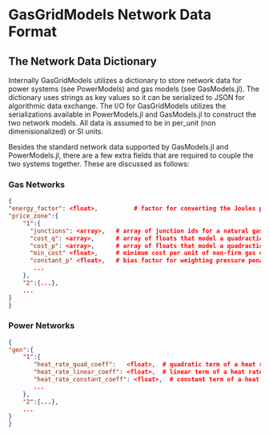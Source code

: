 # GasGridModels Network Data Format

## The Network Data Dictionary

Internally GasGridModels utilizes a dictionary to store network data for power systems (see PowerModels) and gas models (see GasModels.jl). The dictionary uses strings as key values so it can be serialized to JSON for algorithmic data exchange. The I/O for GasGridModels utilizes the serializations available in PowerModels.jl and GasModels.jl to construct the two network models. All data is assumed to be in per_unit (non dimenisionalized) or SI units.

Besides the standard network data supported by GasModels.jl and PowerModels.jl, there are a few extra fields that are required to couple the two systems together. These are discussed as follows:


### Gas Networks

```json
{
"energy_factor": <float>,          # factor for converting the Joules per second used by a generator to m^3 per second gas consumption. SI units are m^3 per Joules
"price_zone":{
    "1":{
      "junctions": <array>,   # array of junction ids for a natural gas price zone
      "cost_q": <array>,      # array of floats that model a quadractic cost curve on non-firm gas consumed in the zone. SI units are dollars per m^3 at standard pressure
      "cost_p": <array>,      # array of floats that model a quadractic cost curve on pressure squared in the zone. SI units are dollars per pascals^2
      "min_cost" <float>,     # minimum cost per unit of non-firm gas consumed in the zone.  SI units are dollars per m^3 at standard pressure
      "constant_p" <float>,   # bias factor for weighting pressure penalty cost relative to demand penalty cost      
       ...
    },
    "2":{...},
    ...
}
}
```

### Power Networks

```json
{
"gen":{
    "1":{
       "heat_rate_quad_coeff":   <float>,  # quadratic term of a heat rate curve that converts MW into J/s. SI Units are J per MW produced in a second   
       "heat_rate_linear_coeff": <float>,  # linear term of a heat rate curve that converts MW into J/s. SI Units are J per MW produced in a second   
       "heat_rate_constant_coeff": <float>,  # constant term of a heat rate curve that converts MW into J/s. SI Units are J per MW produced in a second
       ...
    },
    "2":{...},
    ...
}
}
```




